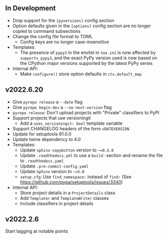 In Development
--------------
- Drop support for the `[pyversions]` config section
- Option defaults given in the `[options]` config section are no longer copied
  to command subsections
- Change the config file format to TOML
    - Config keys are no longer case-insensitive
- Templates:
    - The presence of `pypy3` in the envlist in `tox.ini` is now affected by
      `supports_pypy3`, and the exact PyPy version used is now based on the
      CPython major versions supported by the latest PyPy series
- Internal API:
    - Make `configure()` store option defaults in `ctx.default_map`

v2022.6.20
----------
- Give `pyrepo release` a `--date` flag
- Give `pyrepo begin-dev` a `--no-next-version` flag
- `pyrepo release`: Don't upload projects with "Private" classifiers to PyPI
- Support projects that use versioningit
    - Add a `uses_versioningit: bool` template variable
- Support CHANGELOG headers of the form `vDATEVERSION`
- Update for setuptools 61.0.0
- Update twine dependency to 4.0
- Templates:
    - Update `sphinx-copybutton` version to `~=0.5.0`
    - Update `.readthedocs.yml` to use a `build:` section and rename the file
      to `.readthedocs.yaml`
    - Update `.pre-commit-config.yaml`
    - Update `Sphinx` version to `~=5.0`
    - `setup.cfg`: Use `find_namespace:` instead of `find:` (See
      <https://github.com/pypa/setuptools/issues/3340>)
- Internal API:
    - Store project details in a `ProjectDetails` class
    - Add `Templater` and `TemplateWriter` classes
    - Include classifiers in project details

v2022.2.6
---------
Start tagging at notable points

